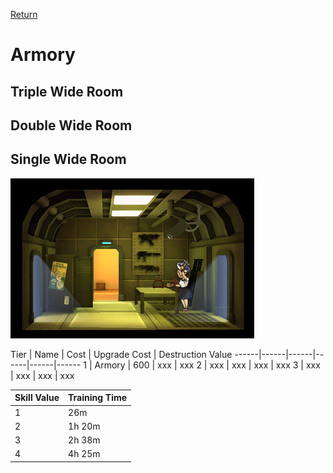 [Return](../README.md)

Armory
===========

## Triple Wide Room

## Double Wide Room

## Single Wide Room

![Armory](t1images/t1singlearmory.jpg)

Tier | Name | Cost | Upgrade Cost | Destruction Value
------|------|------|------|------|------
1 | Armory | 600 | xxx | xxx
2 | xxx | xxx | xxx | xxx
3 | xxx | xxx | xxx | xxx

Skill Value | Training Time
------|------
1 | 26m
2 | 1h 20m
3 | 2h 38m
4 | 4h 25m

